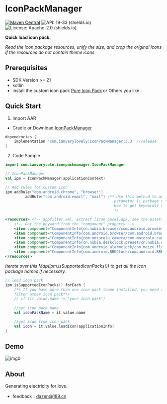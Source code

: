 # IconPackManager
[![Maven Central](https://img.shields.io/maven-central/v/com.iamverylovely/IconPackManager.svg?label=Maven%20Central)](https://central.sonatype.com/artifact/com.iamverylovely/IconPackManager/) ![API: 19-33 (shields.io)](https://img.shields.io/badge/API-21+-green) ![License: Apache-2.0 (shields.io)](https://img.shields.io/badge/license-Apache--2.0-brightgreen)

**Quick load icon pack.**

*Read the icon package resources, unify the size, and crop the original icons if the resources do not contain theme icons*

## Prerequisites
+ SDK Version >= 21
+ kotlin
+ install the custom icon pack [Pure Icon Pack](https://www.coolapk.com/apk/me.morirain.dev.iconpack.pure) or Others you like

## Quick Start

1. Import AAR

+ Gradle or Download [IconPackManager](https://github.com/iamverycute/IconPackManager/releases)

```groovy
dependencies {
    implementation 'com.iamverylovely:IconPackManager:3.3' //release
}
```

2. Code Sample

```kotlin
import com.iamverycute.iconpackmanager.IconPackManager

// IconPackManager
val ipm = IconPackManager(applicationContext)

// Add rules for custom icon
ipm.addRule("com.android.chrome", "browser")
        .addRule("com.android.email", "mail") /** Use this method to add rules when you need to specify icons for an application, 
                                                 parameter 1: package name, parameter 2: keyword (icon resource name) Fuzzy Matching
                                                 How to get keywords? see icon pack.apk assets/appfilter.xml
                                                 */
```
```xml
<resources> <!-- appfilter.xml, extract [icon pack].apk, see the assets directory -->
    <!-- Get the keyword from the "component" property -->
    <item component="ComponentInfo{cn.nubia.browser/com.android.browser.BrowserLauncher}" drawable="browser"/>
    <item component="ComponentInfo{com.android.browser/com.android.browser.BrowserActivity}" drawable="browser"/>
    <item component="ComponentInfo{com.motorola.camera/com.motorola.camera.Camera}" drawable="camera_2"/>
    <item component="ComponentInfo{cn.nubia.deskclock.preset/cn.nubia.deskclock.DeskClock}" drawable="clock"/>
    <item component="ComponentInfo{com.android.alarmclock/com.meizu.flyme.alarmclock.DeskClock}" drawable="flyme_clock"/>
    <item component="ComponentInfo{com.android.BBKClock/com.android.BBKClock.Timer}" drawable="clock"/>
</resources>
```
*Iterate over this Map(ipm.isSupportedIconPacks()) to get all the icon package names if necessary.*
```kotlin
// load icon pack
ipm.isSupportedIconPacks().forEach {
    /** If you have more than one icon pack theme installed, you need to exclude it here
    filter other icon pack**/
    // if (it.value.name != "your icon pack")
    
    //get icon pack name
    val iconPackName = it.value.name

    //get icon from icon pack
    val icon = it.value.loadIcon(applicationInfo)              
}
```

## Demo

![img0](https://cdn.jsdelivr.net/gh/iamverycute/IconPackManager/video/demo.gif)

## About

Generating electricity for love.

+ feedback：dazen@189.cn

